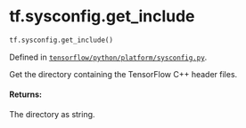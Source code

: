 <div itemscope itemtype="http://developers.google.com/ReferenceObject">
<meta itemprop="name" content="tf.sysconfig.get_include" />
<meta itemprop="path" content="Stable" />
</div>

# tf.sysconfig.get_include

``` python
tf.sysconfig.get_include()
```



Defined in [`tensorflow/python/platform/sysconfig.py`](/code/stable/tensorflow/python/platform/sysconfig.py).

Get the directory containing the TensorFlow C++ header files.

#### Returns:

The directory as string.